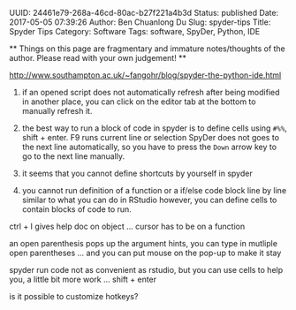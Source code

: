 UUID: 24461e79-268a-46cd-80ac-b27f221a4b3d
Status: published
Date: 2017-05-05 07:39:26
Author: Ben Chuanlong Du
Slug: spyder-tips
Title: Spyder Tips
Category: Software
Tags: software, SpyDer, Python, IDE

**
Things on this page are
fragmentary and immature notes/thoughts of the author.
Please read with your own judgement!
**

<http://www.southampton.ac.uk/~fangohr/blog/spyder-the-python-ide.html>

1. if an opened script does not automatically refresh after being modified in another place,
you can click on the editor tab at the bottom to manually refresh it.

2. the best way to run a block of code in spyder 
is to define cells using `#%%`, shift + enter.
F9 runs current line or selection 
SpyDer does not goes to the next line automatically, 
so you have to press the `Down` arrow key to go to the next line manually.

3. it seems that you cannot define shortcuts by yourself in spyder


3. you cannot run definition of a function or a if/else code block line by line 
similar to what you can do in RStudio
however, you can define cells to contain blocks of code to run.


ctrl + I gives help doc on object ... cursor has to be on a function

an open parenthesis pops up the argument hints, you can type in mutliple open parentheses ...
and you can put mouse on the pop-up to make it stay 

spyder run code not as convenient as rstudio, 
but you can use cells to help you, a little bit more work ...
shift + enter 

is it possible to customize hotkeys?
